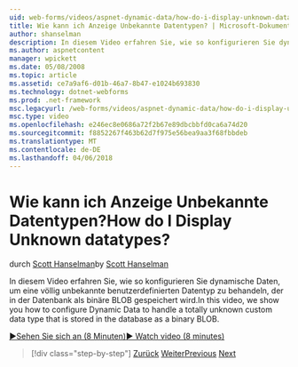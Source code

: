 ```yaml
---
uid: web-forms/videos/aspnet-dynamic-data/how-do-i-display-unknown-datatypes
title: Wie kann ich Anzeige Unbekannte Datentypen? | Microsoft-Dokumentation
author: shanselman
description: In diesem Video erfahren Sie, wie so konfigurieren Sie dynamische Daten, um eine völlig unbekannte benutzerdefinierten Datentyp zu behandeln, der in der Datenbank als binäre BLOB gespeichert wird.
ms.author: aspnetcontent
manager: wpickett
ms.date: 05/08/2008
ms.topic: article
ms.assetid: ce7a9af6-d01b-46a7-8b47-e1024b693830
ms.technology: dotnet-webforms
ms.prod: .net-framework
msc.legacyurl: /web-forms/videos/aspnet-dynamic-data/how-do-i-display-unknown-datatypes
msc.type: video
ms.openlocfilehash: e246ec8e0686a72f2b67e89dbcbbfd0ca6a74d20
ms.sourcegitcommit: f8852267f463b62d7f975e56bea9aa3f68fbbdeb
ms.translationtype: MT
ms.contentlocale: de-DE
ms.lasthandoff: 04/06/2018
---
```

<a name="how-do-i-display-unknown-datatypes"></a><span data-ttu-id="3ff29-104">Wie kann ich Anzeige Unbekannte Datentypen?</span><span class="sxs-lookup"><span data-stu-id="3ff29-104">How do I Display Unknown datatypes?</span></span>
====================
<span data-ttu-id="3ff29-105">durch [Scott Hanselman](https://github.com/shanselman)</span><span class="sxs-lookup"><span data-stu-id="3ff29-105">by [Scott Hanselman](https://github.com/shanselman)</span></span>

<span data-ttu-id="3ff29-106">In diesem Video erfahren Sie, wie so konfigurieren Sie dynamische Daten, um eine völlig unbekannte benutzerdefinierten Datentyp zu behandeln, der in der Datenbank als binäre BLOB gespeichert wird.</span><span class="sxs-lookup"><span data-stu-id="3ff29-106">In this video, we show you how to configure Dynamic Data to handle a totally unknown custom data type that is stored in the database as a binary BLOB.</span></span>

[<span data-ttu-id="3ff29-107">&#9654;Sehen Sie sich an (8 Minuten)</span><span class="sxs-lookup"><span data-stu-id="3ff29-107">&#9654; Watch video (8 minutes)</span></span>](https://channel9.msdn.com/Blogs/ASP-NET-Site-Videos/how-do-i-display-unknown-datatypes)

> [!div class="step-by-step"]
> <span data-ttu-id="3ff29-108">[Zurück](how-do-i-make-custom-pages.md)
> [Weiter](how-do-i-use-a-dynamiccontrol-in-listview-and-detailsview-controls.md)</span><span class="sxs-lookup"><span data-stu-id="3ff29-108">[Previous](how-do-i-make-custom-pages.md)
[Next](how-do-i-use-a-dynamiccontrol-in-listview-and-detailsview-controls.md)</span></span>
